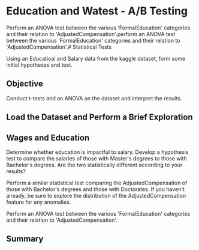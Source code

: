 # Education and Watest - A/B Testing
Perform an ANOVA test between the various 'FormalEducation' categories and their relation to 'AdjustedCompensation'.perform an ANOVA test between the various 'FormalEducation' categories and their relation to 'AdjustedCompensation'.# Statistical Tests

Using an Educatioal and Salary data from the kaggle dataset, form some initial hypotheses and test.

## Objective 
Conduct t-tests and an ANOVA on the dataset and interpret the results.

## Load the Dataset and Perform a Brief Exploration

## Wages and Education
Determine whether education is impactful to salary. Develop a hypothesis test to compare the salaries of those with Master's degrees to those with Bachelor's degrees. Are the two statistically different according to your results?

Perform a similar statistical test comparing the AdjustedCompensation of those with Bachelor's degrees and those with Doctorates. If you haven't already, be sure to explore the distribution of the AdjustedCompensation feature for any anomalies. 

Perform an ANOVA test between the various 'FormalEducation' categories and their relation to 'AdjustedCompensation'.

## Summary